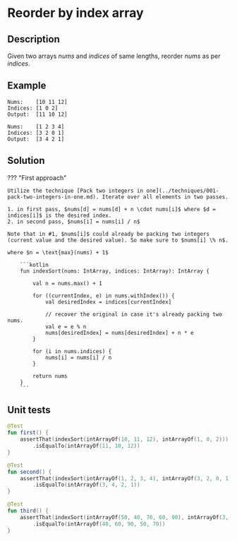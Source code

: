 # Reorder by index array

## Description

Given two arrays $nums$ and $indices$ of same lengths, reorder $nums$ as per $indices$.

## Example

```
Nums:    [10 11 12]
Indices: [1 0 2] 
Output:  [11 10 12]

Nums:    [1 2 3 4]
Indices: [3 2 0 1] 
Output:  [3 4 2 1]
```

## Solution

??? "First approach"

	Utilize the technique [Pack two integers in one](../techniques/001-pack-two-integers-in-one.md). Iterate over all elements in two passes.

	1. in first pass, $nums[d] = nums[d] + n \cdot nums[i]$ where $d = indices[i]$ is the desired index. 
	2. in second pass, $nums[i] = nums[i] / n$

	Note that in #1, $nums[i]$ could already be packing two integers (current value and the desired value). So make sure to $nums[i] \% n$.  

	where $n = \text{max}(nums) + 1$

		```kotlin 
		fun indexSort(nums: IntArray, indices: IntArray): IntArray {

			val n = nums.max() + 1

			for ((currentIndex, e) in nums.withIndex()) {
				val desiredIndex = indices[currentIndex]

				// recover the original in case it's already packing two nums.
				val e = e % n
				nums[desiredIndex] = nums[desiredIndex] + n * e
			}

			for (i in nums.indices) {
				nums[i] = nums[i] / n
			}

			return nums
		}
		```

## Unit tests

```kotlin
@Test
fun first() {
	assertThat(indexSort(intArrayOf(10, 11, 12), intArrayOf(1, 0, 2)))
		.isEqualTo(intArrayOf(11, 10, 12))
}

@Test
fun second() {
	assertThat(indexSort(intArrayOf(1, 2, 3, 4), intArrayOf(3, 2, 0, 1)))
		.isEqualTo(intArrayOf(3, 4, 2, 1))
}

@Test
fun third() {
	assertThat(indexSort(intArrayOf(50, 40, 70, 60, 90), intArrayOf(3, 0, 4, 1, 2)))
		.isEqualTo(intArrayOf(40, 60, 90, 50, 70))
}
```



